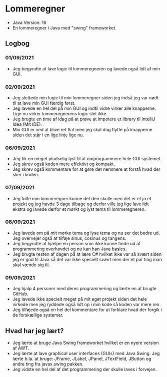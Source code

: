 # Lommeregner
- Java Version: 16
- En lommeregner i Java med "swing" frameworket.

## Logbog

### 01/09/2021
- Jeg begyndte at lave logic til lommeregneren og lavede også lidt af min GUI.

### 02/09/2021
- Jeg slettede min logic til min lommeregner siden jeg indså jeg var nødt til at lave min GUI færdig først.
- Jeg lavede en hel del på min GUI og indtil vidre virker alle knapperne. Lige nu virker lommeregnerens logic slet ikke.
- Jeg brugte en time af idag på at prøve at impotere et library til IntelliJ Idea (Mit IDE).
- Min GUI er ved at blive ret flot men jeg skal dog flytte på knapperne siden det står i en lige linje lige nu.

### 06/09/2021
- Jeg fik en meget pludselig lyst til at omprogrammere hele GUI systemet.
- Jeg skrev også koden mere effektivt og kompakt.
- Jeg skrev også kommentare for at gøre det nemmere at forstå hvad der sker i koden.

### 07/09/2021
- Jeg følte min lommeregner kunne det den skulle men det er et jo et projekt og jeg havde 3 dage tilbage og derfor ville jeg lige lave lidt ekstra og lavede derfor et mørkt og lyst tema til lommeregneren.

### 08/09/2021
- Jeg lavede om på mit mørke tema og lyse tema og nu ser det bedre ud. Jeg overvejer også at tilføje sinus, cosinus og tangens.
- Jeg begyndte at hjælpe en person som ikke kunne finde ud af programmering overhovdet og nu kan han Java basics.
- Jeg brugte resten af dagen på at lære C# hvilket ikke var så svært siden jeg er god til Java så det var ikke specielt svært men der et par ting man skal vænde sig til.

### 09/09/2021
- Jeg hjalp 4 personer med deres programmering og lærte en at brugte GitHub.
- Jeg lavede ikke specielt meget på mit eget projekt siden det hele virkede men jeg ryddede også lidt op i min kode så koden var mere ren.
- Jeg tilføjede også en hel del kommentare for at forklare hvad der forgik i de forskællige systemer.

## Hvad har jeg lært?
- Jeg lærte at bruge Java Swing frameworket hvilket er en nyere version af AWT.
- Jeg lærte at lave graphical user interfaces (GUIs) med Java Swing. Jeg lærte b.la. at bruge: JFrame, JLabel, JPanel, JTextField, JButton og andre ting fra javax.swing pakken.
- Jeg vidste en hel del af det programmering der skulle laves i forvejen.
